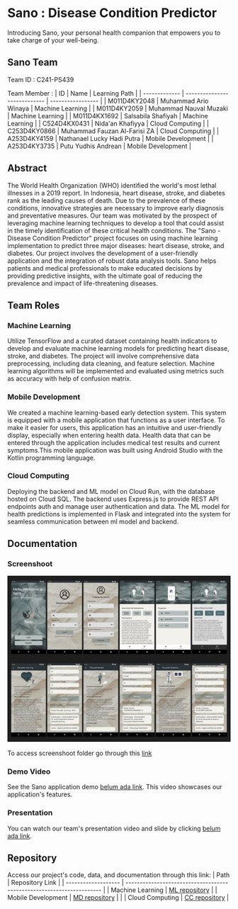 # Sano : Disease Condition Predictor
Introducing Sano, your personal health companion that empowers you to take charge of your well-being.
## Sano Team
Team ID : C241-PS439

Team Member :
| ID            | Name                         | Learning Path     |
| ------------- | ---------------------------- | ----------------- |
| M011D4KY2048  | Muhammad Ario Winaya         | Machine Learning |
| M011D4KY2059  | Muhammad Nauval Muzaki       | Machine Learning |
| M011D4KX1692  | Salsabila Shafiyah           | Machine Learning |
| C524D4KX0431  | Nida'an Khafiyya             | Cloud Computing |
| C253D4KY0866  | Muhammad Fauzan Al-Farisi ZA | Cloud Computing |
| A253D4KY4159  | Nathanael Lucky Hadi Putra   | Mobile Development |
| A253D4KY3735  | Putu Yudhis Andrean          | Mobile Development |

## Abstract
The World Health Organization (WHO) identified the world's most lethal illnesses in a 2019 report. In Indonesia, heart disease, stroke, and diabetes rank as the leading causes of death. Due to the prevalence of these conditions, innovative strategies are necessary to improve early diagnosis and preventative measures. Our team was motivated by the prospect of leveraging machine learning techniques to develop a tool that could assist in the timely identification of these critical health conditions. The "Sano - Disease Condition Predictor" project focuses on using machine learning implementation to predict three major diseases: heart disease, stroke, and diabetes. Our project involves the development of a user-friendly application and the integration of robust data analysis tools. Sano helps patients and medical professionals to make educated decisions by providing predictive insights, with the ultimate goal of reducing the prevalence and impact of life-threatening diseases.

## Team Roles

### Machine Learning
Utilize TensorFlow and a curated dataset containing health indicators to develop and evaluate machine learning models for predicting heart disease, stroke, and diabetes. The project will involve comprehensive data preprocessing, including data cleaning, and feature selection. Machine learning algorithms will be implemented and  evaluated using metrics such as accuracy with help of confusion matrix.

### Mobile Development
We created a machine learning-based early detection system. This system is equipped with a mobile application that functions as a user interface.  To make it easier for users, this application has an intuitive and user-friendly display, especially when entering health data.  Health data that can be entered through the application includes medical test results and current symptoms.This mobile application was built using Android Studio with the Kotlin programming language.

### Cloud Computing
Deploying the backend and ML model on Cloud Run, with the database hosted on Cloud SQL. The backend uses Express.js to provide REST API endpoints auth and manage user authentication and data. The ML model for health predictions is implemented in Flask and integrated into the system for seamless communication between ml model and backend.

## Documentation

### Screenshoot
![](https://github.com/mariown/C241-PS439_Sano_Bangkit/blob/main/Full%20Screenshoot.png)

To access screenshoot folder go through this [link](https://drive.google.com/drive/folders/1ClHb-B4q7sGHZnZ8_9BVIgdQAlSHWPl-?usp=sharing)

### Demo Video
See the Sano application demo [belum ada link](). This video showcases our application's features.

### Presentation
You can watch our team's presentation video and slide by clicking [belum ada link]().

## Repository
Access our project's code, data, and documentation through this link:
| Path                | Repository Link                                                       |
| ------------------- | --------------------------------------------------------------------- |
| Machine Learning    | [ML repository](https://github.com/mariown/Sano-Bangkit2024/tree/ML)  |
| Mobile Development  | [MD repository](https://github.com/mariown/Sano-Bangkit2024/tree/MD)  |                                                               |
| Cloud Computing     | [CC repository](https://github.com/mariown/Sano-Bangkit2024/tree/CC)  |






